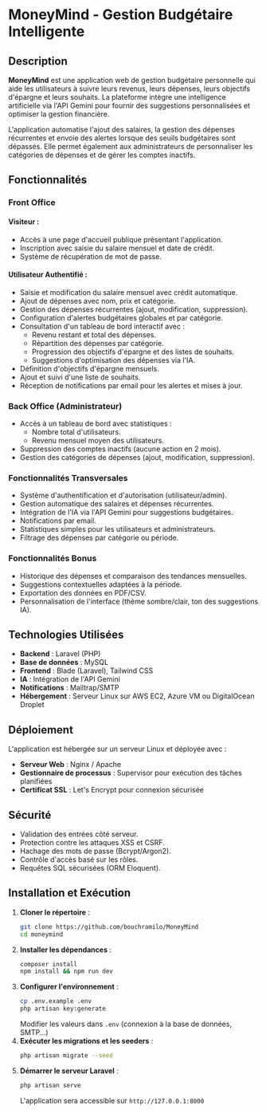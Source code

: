 # MoneyMind - Gestion Budgétaire Intelligente

## Description

**MoneyMind** est une application web de gestion budgétaire personnelle qui aide les utilisateurs à suivre leurs revenus, leurs dépenses, leurs objectifs d'épargne et leurs souhaits. La plateforme intègre une intelligence artificielle via l'API Gemini pour fournir des suggestions personnalisées et optimiser la gestion financière.

L'application automatise l'ajout des salaires, la gestion des dépenses récurrentes et envoie des alertes lorsque des seuils budgétaires sont dépassés. Elle permet également aux administrateurs de personnaliser les catégories de dépenses et de gérer les comptes inactifs.

## Fonctionnalités

### Front Office

#### Visiteur :

- Accès à une page d'accueil publique présentant l'application.
- Inscription avec saisie du salaire mensuel et date de crédit.
- Système de récupération de mot de passe.

#### Utilisateur Authentifié :

- Saisie et modification du salaire mensuel avec crédit automatique.
- Ajout de dépenses avec nom, prix et catégorie.
- Gestion des dépenses récurrentes (ajout, modification, suppression).
- Configuration d'alertes budgétaires globales et par catégorie.
- Consultation d'un tableau de bord interactif avec :
  - Revenu restant et total des dépenses.
  - Répartition des dépenses par catégorie.
  - Progression des objectifs d'épargne et des listes de souhaits.
  - Suggestions d'optimisation des dépenses via l'IA.
- Définition d'objectifs d'épargne mensuels.
- Ajout et suivi d'une liste de souhaits.
- Réception de notifications par email pour les alertes et mises à jour.

### Back Office (Administrateur)

- Accès à un tableau de bord avec statistiques :
  - Nombre total d'utilisateurs.
  - Revenu mensuel moyen des utilisateurs.
- Suppression des comptes inactifs (aucune action en 2 mois).
- Gestion des catégories de dépenses (ajout, modification, suppression).

### Fonctionnalités Transversales

- Système d'authentification et d'autorisation (utilisateur/admin).
- Gestion automatique des salaires et dépenses récurrentes.
- Intégration de l'IA via l'API Gemini pour suggestions budgétaires.
- Notifications par email.
- Statistiques simples pour les utilisateurs et administrateurs.
- Filtrage des dépenses par catégorie ou période.

### Fonctionnalités Bonus

- Historique des dépenses et comparaison des tendances mensuelles.
- Suggestions contextuelles adaptées à la période.
- Exportation des données en PDF/CSV.
- Personnalisation de l'interface (thème sombre/clair, ton des suggestions IA).

## Technologies Utilisées

- **Backend** : Laravel (PHP)
- **Base de données** : MySQL 
- **Frontend** : Blade (Laravel), Tailwind CSS
- **IA** : Intégration de l'API Gemini
- **Notifications** : Mailtrap/SMTP
- **Hébergement** : Serveur Linux sur AWS EC2, Azure VM ou DigitalOcean Droplet

## Déploiement

L'application est hébergée sur un serveur Linux et déployée avec :

- **Serveur Web** : Nginx / Apache
- **Gestionnaire de processus** : Supervisor pour exécution des tâches planifiées
- **Certificat SSL** : Let's Encrypt pour connexion sécurisée

## Sécurité

- Validation des entrées côté serveur.
- Protection contre les attaques XSS et CSRF.
- Hachage des mots de passe (Bcrypt/Argon2).
- Contrôle d'accès basé sur les rôles.
- Requêtes SQL sécurisées (ORM Eloquent).

## Installation et Exécution

1. **Cloner le répertoire** :
   ```sh
   git clone https://github.com/bouchramilo/MoneyMind
   cd moneymind
   ```
2. **Installer les dépendances** :
   ```sh
   composer install
   npm install && npm run dev
   ```
3. **Configurer l'environnement** :
   ```sh
   cp .env.example .env
   php artisan key:generate
   ```
   Modifier les valeurs dans `.env` (connexion à la base de données, SMTP...)
4. **Exécuter les migrations et les seeders** :
   ```sh
   php artisan migrate --seed
   ```
5. **Démarrer le serveur Laravel** :
   ```sh
   php artisan serve
   ```
   L'application sera accessible sur `http://127.0.0.1:8000`

